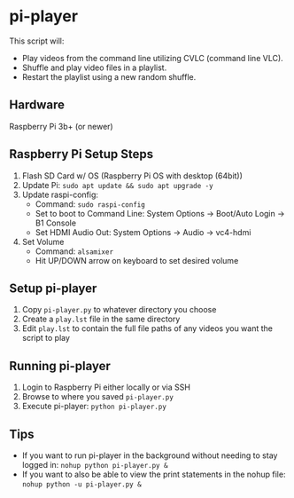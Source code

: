 # pi-player
This script will:
- Play videos from the command line utilizing CVLC (command line VLC).
- Shuffle and play video files in a playlist.
- Restart the playlist using a new random shuffle.

## Hardware
Raspberry Pi 3b+ (or newer)

## Raspberry Pi Setup Steps
1. Flash SD Card w/ OS (Raspberry Pi OS with desktop (64bit))
2. Update Pi: `sudo apt update && sudo apt upgrade -y`
3. Update raspi-config:
   - Command: `sudo raspi-config`
   - Set to boot to Command Line: System Options -> Boot/Auto Login -> B1 Console
   - Set HDMI Audio Out: System Options -> Audio -> vc4-hdmi
5. Set Volume
   - Command: `alsamixer`
   - Hit UP/DOWN arrow on keyboard to set desired volume

## Setup pi-player
1. Copy `pi-player.py` to whatever directory you choose
2. Create a `play.lst` file in the same directory
3. Edit `play.lst` to contain the full file paths of any videos you want the script to play

## Running pi-player
1. Login to Raspberry Pi either locally or via SSH
2. Browse to where you saved `pi-player.py`
3. Execute pi-player: `python pi-player.py`

## Tips
- If you want to run pi-player in the background without needing to stay logged in: `nohup python pi-player.py &`
- If you want to also be able to view the print statements in the nohup file: `nohup python -u pi-player.py &`
